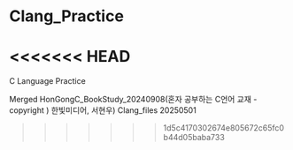 # Clang_Practice
<<<<<<< HEAD
=======
C Language Practice

Merged HonGongC_BookStudy_20240908(혼자 공부하는 C언어 교재 - copyright ) 한빛미디어, 서현우) Clang_files 20250501
>>>>>>> 1d5c4170302674e805672c65fc0b44d05baba733
